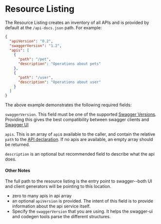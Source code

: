 Resource Listing
==========

The Resource Listing creates an inventory of all APIs and is provided by default at the `/api-docs.json` path.  For example:

```json
{
  "apiVersion": "0.2",
  "swaggerVersion": "1.2",
  "apis": [
    {
      "path": "/pet",
      "description": "Operations about pets"
    },
    {
      "path": "/user",
      "description": "Operations about user"
    }
  ]
}
```

The above example demonstrates the following required fields:

`swaggerVersion`.  This field must be one of the supported [Swagger Versions](changelog).  Providing
 this gives the best compatibility between swagger clients and [Swagger UI](http://github.com/wordnik/swagger-ui) 

`apis`.  This is an array of `api`s available to the caller, and contain the relative `path` to the
 [API declaration](Api-Declaration).  If no apis are available, an empty array
 should be returned.
 
 `description` is an optional but recommended field to describe what the api does.

#### Other Notes

The full path to the resource listing is the entry point to swagger--both UI and client
generators will be pointing to this location.

* zero to many apis in api array
* an optional `apiVersion` is provided.  The intent of this field is to provide information about the api service itself.
* Specify the `swaggerVersion` that you are using.  It helps the swagger-ui and codegen tools parse the different structures.